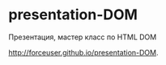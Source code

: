# presentation-DOM
Презентация, мастер класс по HTML DOM

http://forceuser.github.io/presentation-DOM.
